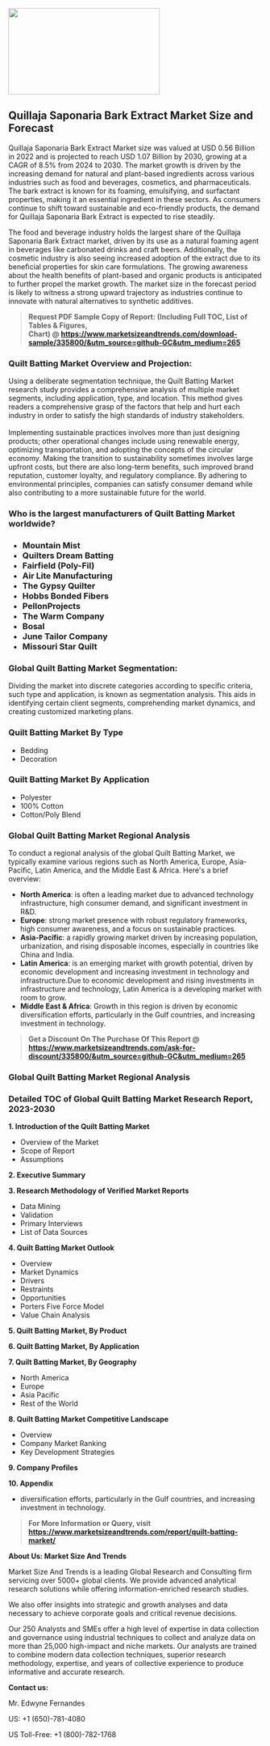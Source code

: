 <p><img class="alignnone size-medium wp-image-20088" src="https://ffe5etoiles.com/wp-content/uploads/2024/12/MST1-300x171.png" alt="" width="300" height="171" /></p><h2>Quillaja Saponaria Bark Extract Market Size and Forecast</h2><p>Quillaja Saponaria Bark Extract Market size was valued at USD 0.56 Billion in 2022 and is projected to reach USD 1.07 Billion by 2030, growing at a CAGR of 8.5% from 2024 to 2030. The market growth is driven by the increasing demand for natural and plant-based ingredients across various industries such as food and beverages, cosmetics, and pharmaceuticals. The bark extract is known for its foaming, emulsifying, and surfactant properties, making it an essential ingredient in these sectors. As consumers continue to shift toward sustainable and eco-friendly products, the demand for Quillaja Saponaria Bark Extract is expected to rise steadily.</p><p>The food and beverage industry holds the largest share of the Quillaja Saponaria Bark Extract market, driven by its use as a natural foaming agent in beverages like carbonated drinks and craft beers. Additionally, the cosmetic industry is also seeing increased adoption of the extract due to its beneficial properties for skin care formulations. The growing awareness about the health benefits of plant-based and organic products is anticipated to further propel the market growth. The market size in the forecast period is likely to witness a strong upward trajectory as industries continue to innovate with natural alternatives to synthetic additives.</p></p><blockquote id="" class=""><strong>Request PDF Sample Copy of Report: (Including Full TOC, List of Tables &amp; Figures, Chart)&nbsp;@&nbsp;<strong><a href="https://www.marketsizeandtrends.com/download-sample/335800/&utm_source=github-GC&utm_medium=265" target="_blank">https://www.marketsizeandtrends.com/download-sample/335800/&utm_source=github-GC&utm_medium=265</a></strong></strong></blockquote><h3 id="" class="">Quilt Batting Market&nbsp;Overview and Projection:</h3><p id="" class="">Using a deliberate segmentation technique, the Quilt Batting Market research study provides a comprehensive analysis of multiple market segments, including application, type, and location. This method gives readers a comprehensive grasp of the factors that help and hurt each industry in order to satisfy the high standards of industry stakeholders. <br /> <br />Implementing sustainable practices involves more than just designing products; other operational changes include using renewable energy, optimizing transportation, and adopting the concepts of the circular economy. Making the transition to sustainability sometimes involves large upfront costs, but there are also long-term benefits, such improved brand reputation, customer loyalty, and regulatory compliance. By adhering to environmental principles, companies can satisfy consumer demand while also contributing to a more sustainable future for the world.</p><h3 id="" class="">Who is the largest manufacturers of&nbsp;Quilt Batting Market worldwide?</h3><h3 class=""><p><ul><li>Mountain Mist </li><li> Quilters Dream Batting </li><li> Fairfield (Poly-Fil) </li><li> Air Lite Manufacturing </li><li> The Gypsy Quilter </li><li> Hobbs Bonded Fibers </li><li> PellonProjects </li><li> The Warm Company </li><li> Bosal </li><li> June Tailor Company </li><li> Missouri Star Quilt</li></ul></p></h3><h3 id="" class="">Global&nbsp;Quilt Batting Market Segmentation:</h3><p id="" class="">Dividing the market into discrete categories according to specific criteria, such type and application, is known as segmentation analysis. This aids in identifying certain client segments, comprehending market dynamics, and creating customized marketing plans.</p><h3 id="" class="">Quilt Batting Market&nbsp;By Type</h3><p><p><ul><li>Bedding</li><li> Decoration</p></li></ul></p></p><h3 id="" class="">Quilt Batting Market&nbsp;By Application</h3><p class=""><p><ul><li>Polyester</li><li> 100% Cotton</li><li> Cotton/Poly Blend</li></ul></p></p><h3 id="" class="">Global Quilt Batting Market Regional Analysis</h3><p id="" class="">To conduct a regional analysis of the global Quilt Batting Market, we typically examine various regions such as North America, Europe, Asia-Pacific, Latin America, and the Middle East &amp; Africa. Here's a brief overview:</p><ul><li><strong>North America</strong>: is often a leading market due to advanced technology infrastructure, high consumer demand, and significant investment in R&amp;D.</li><li><strong>Europe</strong>: strong market presence with robust regulatory frameworks, high consumer awareness, and a focus on sustainable practices.</li><li><strong>Asia-Pacific</strong>: a rapidly growing market driven by increasing population, urbanization, and rising disposable incomes, especially in countries like China and India.</li><li><strong>Latin America</strong>: is an emerging market with growth potential, driven by economic development and increasing investment in technology and infrastructure.Due to economic development and rising investments in infrastructure and technology, Latin America is a developing market with room to grow.</li><li><strong>Middle East &amp; Africa</strong>: Growth in this region is driven by economic diversification efforts, particularly in the Gulf countries, and increasing investment in technology.</li></ul><blockquote id="" class=""><strong>Get a Discount On The Purchase Of This Report @ <strong><a href="https://www.marketsizeandtrends.com/ask-for-discount/335800/&utm_source=github-GC&utm_medium=265" target="_blank">https://www.marketsizeandtrends.com/ask-for-discount/335800/&utm_source=github-GC&utm_medium=265</a></strong></strong></blockquote><h3 id="" class="">Global Quilt Batting Market Regional Analysis</h3><h3 id="" class="">Detailed TOC of Global Quilt Batting Market Research Report, 2023-2030</h3><p id="" class=""><strong>1. Introduction of the Quilt Batting Market</strong></p><ul><li>Overview of the Market</li><li>Scope of Report</li><li>Assumptions</li></ul><p id="" class=""><strong>2. Executive Summary</strong></p><p id="" class=""><strong>3. Research Methodology of Verified Market Reports</strong></p><ul><li>Data Mining</li><li>Validation</li><li>Primary Interviews</li><li>List of Data Sources</li></ul><p id="" class=""><strong>4. Quilt Batting Market Outlook</strong></p><ul><li>Overview</li><li>Market Dynamics</li><li>Drivers</li><li>Restraints</li><li>Opportunities</li><li>Porters Five Force Model</li><li>Value Chain Analysis</li></ul><p id="" class=""><strong>5. Quilt Batting Market, By Product</strong></p><p id="" class=""><strong>6. Quilt Batting Market, By Application</strong></p><p id="" class=""><strong>7. Quilt Batting Market, By Geography</strong></p><ul><li>North America</li><li>Europe</li><li>Asia Pacific</li><li>Rest of the World</li></ul><p id="" class=""><strong>8. Quilt Batting Market Competitive Landscape</strong></p><ul><li>Overview</li><li>Company Market Ranking</li><li>Key Development Strategies</li></ul><p id="" class=""><strong>9. Company Profiles</strong></p><p id="" class=""><strong>10. Appendix</strong></p><ul><li>diversification efforts, particularly in the Gulf countries, and increasing investment in technology.</li></ul><blockquote id="" class=""><strong>For More Information or Query, visit <strong><strong><a href="https://www.marketsizeandtrends.com/report/quilt-batting-market/" target="_blank">https://www.marketsizeandtrends.com/report/quilt-batting-market/</a></strong></strong></strong></blockquote><p id="" class=""><strong>About Us: Market Size And Trends</strong></p><p id="" class="">Market Size And Trends is a leading Global Research and Consulting firm servicing over 5000+ global clients. We provide advanced analytical research solutions while offering information-enriched research studies.</p><p id="" class="">We also offer insights into strategic and growth analyses and data necessary to achieve corporate goals and critical revenue decisions.</p><p id="" class="">Our 250 Analysts and SMEs offer a high level of expertise in data collection and governance using industrial techniques to collect and analyze data on more than 25,000 high-impact and niche markets. Our analysts are trained to combine modern data collection techniques, superior research methodology, expertise, and years of collective experience to produce informative and accurate research.</p><p id="" class=""><strong>Contact us:</strong></p><p id="" class="">Mr. Edwyne Fernandes</p><p id="" class="">US: +1 (650)-781-4080</p><p id="" class="">US Toll-Free: +1 (800)-782-1768</p>
